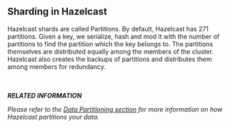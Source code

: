 

## Sharding in Hazelcast

Hazelcast shards are called Partitions. By default, Hazelcast has 271 partitions. Given a key, we serialize, hash
and mod it with the number of partitions to find the partition which the key belongs to. The partitions themselves are
distributed equally among the members of the cluster. Hazelcast also creates the backups of partitions and distributes
them among members for redundancy.

<br></br>
***RELATED INFORMATION***

*Please refer to the [Data Partitioning section](#data-partitioning) for more information on how Hazelcast partitions
your data.*

